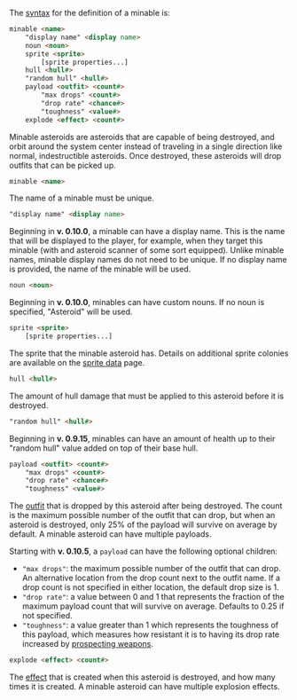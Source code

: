 The [syntax](DataFormat#grammar-specifications) for the definition of a minable is:

```html
minable <name>
	"display name" <display name>
	noun <noun>
	sprite <sprite>
		[sprite properties...]
	hull <hull#>
	"random hull" <hull#>
	payload <outfit> <count#>
		"max drops" <count#>
		"drop rate" <chance#>
		"toughness" <value#>
	explode <effect> <count#>
```

Minable asteroids are asteroids that are capable of being destroyed, and orbit around the system center instead of traveling in a single direction like normal, indestructible asteroids. Once destroyed, these asteroids will drop outfits that can be picked up.

```html
minable <name>
```

The name of a minable must be unique.

```html
"display name" <display name>
```

Beginning in **v. 0.10.0**, a minable can have a display name. This is the name that will be displayed to the player, for example, when they target this minable (with and asteroid scanner of some sort equipped). Unlike minable names, minable display names do not need to be unique.
If no display name is provided, the name of the minable will be used.

```html
noun <noun>
```

Beginning in **v. 0.10.0**, minables can have custom nouns. If no noun is specified, "Asteroid" will be used.

```html
sprite <sprite>
	[sprite properties...]
```

The sprite that the minable asteroid has.
Details on additional sprite colonies are available on the [sprite data](SpriteData) page.

```html
hull <hull#>
```

The amount of hull damage that must be applied to this asteroid before it is destroyed.

```html
"random hull" <hull#>
```

Beginning in **v. 0.9.15**, minables can have an amount of health up to their "random hull" value added on top of their base hull.

```html
payload <outfit> <count#>
	"max drops" <count#>
	"drop rate" <chance#>
	"toughness" <value#>
```

The [outfit](CreatingOutfits) that is dropped by this asteroid after being destroyed. The count is the maximum possible number of the outfit that can drop, but when an asteroid is destroyed, only 25% of the payload will survive on average by default. A minable asteroid can have multiple payloads.

Starting with **v. 0.10.5**, a `payload` can have the following optional children:
* `"max drops"`: the maximum possible number of the outfit that can drop. An alternative location from the drop count next to the outfit name. If a drop count is not specified in either location, the default drop size is 1.
* `"drop rate"`: a value between 0 and 1 that represents the fraction of the maximum payload count that will survive on average. Defaults to 0.25 if not specified.
* `"toughness"`: a value greater than 1 which represents the toughness of this payload, which measures how resistant it is to having its drop rate increased by [prospecting weapons](https://github.com/endless-sky/endless-sky/wiki/CreatingOutfits#weapon-attributes).

```html
explode <effect> <count#>
```

The [effect](CreatingEffects) that is created when this asteroid is destroyed, and how many times it is created. A minable asteroid can have multiple explosion effects.